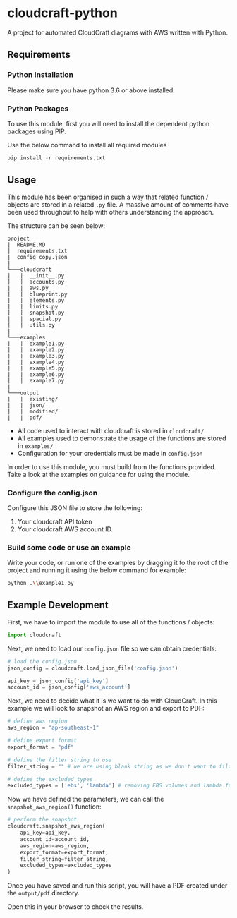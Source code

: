 # cloudcraft-python

A project for automated CloudCraft diagrams with AWS written with Python.

## Requirements

### Python Installation

Please make sure you have python 3.6 or above installed.

### Python Packages

To use this module, first you will need to install the dependent python packages using PIP. 

Use the below command to install all required modules

```python
pip install -r requirements.txt
```

## Usage

This module has been organised in such a way that related function / objects are stored in a related `.py` file. A massive amount of comments have been used throughout to help with others understanding the approach.

The structure can be seen below:

```
project
|  README.MD
|  requirements.txt
|  config copy.json
|
└───cloudcraft
|   |  __init__.py
|   |  accounts.py
|   |  aws.py
|   |  blueprint.py
|   |  elements.py
|   |  limits.py
|   |  snapshot.py
|   |  spacial.py
|   |  utils.py
|
└───examples
|   |  example1.py
|   |  example2.py
|   |  example3.py
|   |  example4.py
|   |  example5.py
|   |  example6.py
|   |  example7.py
|
└───output
|   |  existing/
|   |  json/
|   |  modified/
|   |  pdf/

```

- All code used to interact with cloudcraft is stored in `cloudcraft/`
- All examples used to demonstrate the usage of the functions are stored in `examples/`
- Configuration for your credentials must be made in `config.json`

In order to use this module, you must build from the functions provided. Take a look at the examples on guidance for using the module.

### Configure the config.json

Configure this JSON file to store the following:

1. Your cloudcraft API token
2. Your cloudcraft AWS account ID.

### Build some code or use an example

Write your code, or run one of the examples by dragging it to the root of the project and running it using the below command for example:

```bash
python .\\example1.py
```

## Example Development

First, we have to import the module to use all of the functions / objects:

```python
import cloudcraft
```

Next, we need to load our `config.json` file so we can obtain credentials:

```python
# load the config.json
json_config = cloudcraft.load_json_file('config.json')

api_key = json_config['api_key']
account_id = json_config['aws_account']
```

Next, we need to decide what it is we want to do with CloudCraft. In this example we will look to snapshot an AWS region and export to PDF:

```python
# define aws region
aws_region = "ap-southeast-1"

# define export format
export_format = "pdf"

# define the filter string to use
filter_string = "" # we are using blank string as we don't want to filter

# define the excluded types 
excluded_types = ['ebs', 'lambda'] # removing EBS volumes and lambda functions
```

Now we have defined the parameters, we can call the `snapshot_aws_region()` function:

```python
# perform the snapshot
cloudcraft.snapshot_aws_region(
    api_key=api_key,
    account_id=account_id,
    aws_region=aws_region,
    export_format=export_format,
    filter_string=filter_string,
    excluded_types=excluded_types
)
```

Once you have saved and run this script, you will have a PDF created under the `output/pdf` directory. 

Open this in your browser to check the results.

